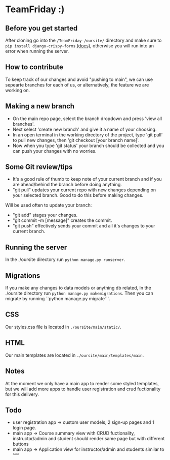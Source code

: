 # TeamFriday :)

## Before you get started 

After cloning go into the `/TeamFriday-/oursite/` directory and make sure to ```pip install django-crispy-forms``` [(docs)](https://django-crispy-forms.readthedocs.io/en/latest/install.html), otherwise you will run into an error when running the server.

## How to contribute
To keep track of our changes and avoid "pushing to main", we can use sepearte branches for each of us, or alternatively, the feature we are working on.

## Making a new branch
- On the main repo page, select the branch dropdown and press 'view all branches'.
- Next select 'create new branch' and give it a name of your choosing.
- In an open terminal in the working directory of the project, type 'git pull' to pull new changes, then 'git checkout [your branch name]'.
- Now when you type 'git status' your branch should be collected and you can push your changes with no worries.

## Some Git review/tips
- It's a good rule of thumb to keep note of your current branch and if you are ahead/behind the branch before doing anything.
- "git pull" updates your current repo with new changes depending on your selected branch. Good to do this before making changes.

Will be used often to update your branch:
- "git add" stages your changes.
- "git commit -m [message]" creates the commit.
- "git push" effectively sends your commit and all it's changes to your current branch.

## Running the server

In the ./oursite directory run ```python manage.py runserver```.

## Migrations
If you make any changes to data models or anything db related, In the ./oursite directory run ```python manage.py makemigrations```.
Then you can migrate by running ``python manage.py migrate```.

## CSS

Our styles.css file is located in `./oursite/main/static/`.

## HTML

Our main templates are located in `./oursite/main/templates/main`.

## Notes
At the moment we only have a main app to render some styled templates, but we will add more apps to handle user registration and crud fuctionality for this delivery.

## Todo
- user registration app -> custom user models, 2 sign-up pages and 1 login page.
- main app -> Course summary view with CRUD fuctionality, instructor/admin and student should render same page but with different buttons
- main app -> Application view for instructor/admin and students similar to ^^^
